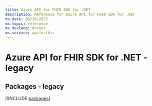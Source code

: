 ```yaml
---
title: Azure API for FHIR SDK for .NET
description: Reference for Azure API for FHIR SDK for .NET
ms.date: 08/26/2025
ms.topic: reference
ms.devlang: dotnet
ms.service: apiforfhir
---
```

# Azure API for FHIR SDK for .NET - legacy
## Packages - legacy
[!INCLUDE [packages](api-for-fhir-index.md)]